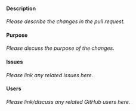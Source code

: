 #### Description

_Please describe the changes in the pull request._

#### Purpose

_Please discuss the purpose of the changes._

#### Issues

_Please link any related issues here._

#### Users

_Please link/discuss any related GitHub users here._
